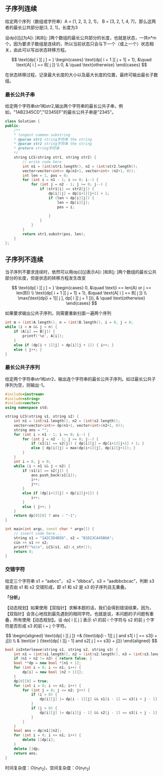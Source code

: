 ## 子序列连续
给定两个序列（数组或字符串）A = [1, 2, 3, 2, 1]， B = [3, 2, 1, 4, 7]，那么这两者的最长公共部分是[3, 2, 1]，长度为3

设dp[i][j]为A[i: ]和B[j: ]两个数组的最长公共部分的长度，也就是状态，一共n*m个。因为要求子数组是连续的，所以当前状态只会与下一个（或上一个）状态相关，由此可以写出状态转移方程。

$$
\text{dp[ i ][ j ] = }
\begin{cases}
\text{dp[ i + 1 ][ j + 1] + 1}, &\quad \text{A[ i ] == B[ j ]} \\
0, & \quad \text{otherwise}
\end{cases}
$$

在状态转移过程，记录最大长度的大小以及最大长度的位置，最终可输出最长子数组。

### 最长公共子串
给定两个字符串str1和str2,输出两个字符串的最长公共子串，例如，"1AB2345CD","12345EF"的最长公共子串是"2345"。

```cpp
class Solution {
public:
    /**
    * longest common substring
    * @param str1 string字符串 the string
    * @param str2 string字符串 the string
    * @return string字符串
    */
    string LCS(string str1, string str2) {
        // write code here
        int n1 = (int)str1.length(), n2 = (int)str2.length();
        vector<vector<int>> dp(n1+1, vector<int> (n2+1, 0));
        int len = 1, pos = 0;
        for (int i = n1 - 1; i >= 0; i--) {
            for (int j = n2 - 1; j >= 0; j--) {
                if (str1[i] == str2[j]) {
                    dp[i][j] = dp[i+1][j+1] + 1;
                    if (len < dp[i][j]) {
                        len = dp[i][j];
                        pos = i;
                        
                    }
                }
            }
        }
        return str1.substr(pos, len);
    }
};
```

## 子序列不连续
当子序列不要求连续时，依然可以用dp[i][j]表示A[i: ]和B[j: ]两个数组的最长公共部分的长度，但是状态的转移方程发生改变

$$
\text{dp[ i ][ j ] = }
\begin{cases}
0, &\quad \text{i == len(A) or j == len(B)} \\
\text{dp[ i + 1 ][ j + 1] + 1}, &\quad \text{A[ i ] == B[ j ]} \\
\max(\text{dp[i + 1][ j ], dp[ i ][ j + 1 ]}), & \quad \text{otherwise}
\end{cases}
$$

如果要求输出公共子序列，则需要重新扫面一遍两个序列

```cpp
int m = (int)A.length(), n = (int)B.length(), i = 0, j = 0;
while (i < m && j < n) {
    if (A[i] == B[j]) {
        printf('%c', A[i]);
    }
    else if (dp[i + 1][j] > dp[i][j + 1]) { i++; }
    else { j++; }
}
```

### 最长公共子序列
给定两个字符串str1和str2，输出连个字符串的最长公共子序列。如过最长公共子序列为空，则输出-1。

```cpp
#include<iostream>
#include<string>
#include<vector>
using namespace std;

string LCS(string s1, string s2) {
    int n1 = (int)s1.length(), n2 = (int)s2.length();
    vector<vector<int>> dp(n1+1, vector<int>(n2+1, 0));
    string ans = "";
    for (int i = n1 - 1; i >= 0; i--) {
        for (int j = n2 - 1; j >= 0; j--) {
            if (s1[i] == s2[j]) { dp[i][j] = dp[i+1][j+1] + 1; }
            else { dp[i][j] = max(dp[i+1][j], dp[i][j+1]); }
        }
    }
    int i = 0, j = 0;
    while (i < n1 && j < n2) {
        if (s1[i] == s2[j]) {
            ans.push_back(s1[i]);
            i++;
            j++;
        }
        else if (dp[i+1][j] > dp[i][j+1]) {
            i++;
        }
        else { j++; }
    }
    return dp[0][0] ? ans : "-1";
}

int main(int argc, const char * argv[]) {
    // insert code here...
    string s1 = "1A2C3D4B56", s2 = "B1D23CA45B6A";
    cin >> s1 >> s2;
    printf("%s\n", LCS(s1, s2).c_str());
    return 0;
}
```

### 交错字符
给定三个字符串 s1 = “aabcc”， s2 = “dbbca”。s3 = “aadbbcbcac”，判断 s3 是否由 s1 和 s2 交错形成，即 s1 和 s2 是 s3 的子序列且无重叠。

**「分析」**

【动态规划】如果使用【双指针】求解本题的话，我们会得到错误结果，因为，【双指针】会贪心地找到最先遇到的相同字符。也就是说，本问题的子问题有重叠，所有使用【动态规划】。设 dp[ i ][ j ] 表示 s1 的前 i 个字符与 s2 的前 j 个字符是否形成 s3 的前 i + j 个字符。

$$
\begin{aligned}
\text{dp[ i ][ j ]} =& (\text{dp[i - 1][ j ] and s1[ i ] == s3[i + j]}) \\
& \text{or } (\text{dp[ i ][j - 1] and s2[ j ] == s3[i + j]})
\end{aligned}
$$

```cpp
bool isInterleave(string s1, string s2, string s3) {
    int n1 = (int)s1.length(), n2 = (int)s2.length(), n3 = (int)s3.length();
    if (n1 + n2 != n3) { return false; }
    bool **dp = new bool *[n1 + 1];
    for (int i = 0; i <= n1; i++) {
        dp[i] = new bool [n2 + 1]{};
    }
    dp[0][0] = true;
    for (int i = 0; i <= n1; i++) {
        for (int j = 0; j <= n2; j++) {
            if (i > 0) {
                dp[i][j] |= dp[i - 1][j] && s1[i - 1] == s3[i + j - 1];
            }
            if (j > 0) {
                dp[i][j] |= dp[i][j - 1] && s2[j - 1] == s3[i + j - 1];
            }
        }
    }
    bool ans = dp[n1][n2];
    for (int i = 0; i <= n1; i++) {
        delete []dp[i];
    }
    delete []dp;
    return ans;
}
```
时间复杂度：$O(n_{1} n_{2})$，空间复杂度：$O(n_{1} n_{2})$
